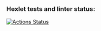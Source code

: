 ### Hexlet tests and linter status:
[![Actions Status](https://github.com/JanGodar/python-project-49/workflows/hexlet-check/badge.svg)](https://github.com/JanGodar/python-project-49/actions)